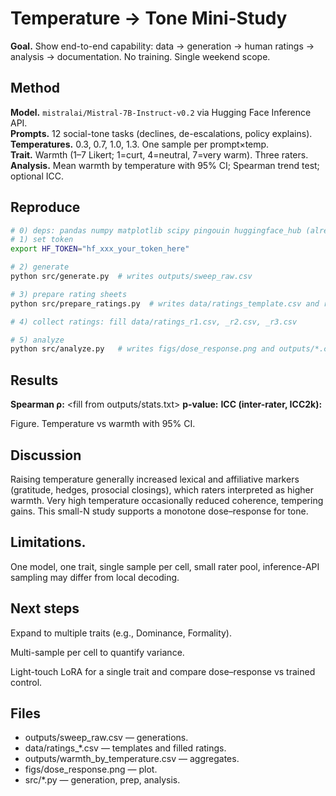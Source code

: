 # Temperature → Tone Mini-Study

**Goal.** Show end-to-end capability: data → generation → human ratings → analysis → documentation. No training. Single weekend scope.

## Method

**Model.** `mistralai/Mistral-7B-Instruct-v0.2` via Hugging Face Inference API.  
**Prompts.** 12 social-tone tasks (declines, de-escalations, policy explains).  
**Temperatures.** 0.3, 0.7, 1.0, 1.3. One sample per prompt×temp.  
**Trait.** Warmth (1–7 Likert; 1=curt, 4=neutral, 7=very warm). Three raters.  
**Analysis.** Mean warmth by temperature with 95% CI; Spearman trend test; optional ICC.

## Reproduce

```bash
# 0) deps: pandas numpy matplotlib scipy pingouin huggingface_hub (already pinned)
# 1) set token
export HF_TOKEN="hf_xxx_your_token_here"

# 2) generate
python src/generate.py  # writes outputs/sweep_raw.csv

# 3) prepare rating sheets
python src/prepare_ratings.py  # writes data/ratings_template.csv and r1/r2/r3

# 4) collect ratings: fill data/ratings_r1.csv, _r2.csv, _r3.csv

# 5) analyze
python src/analyze.py   # writes figs/dose_response.png and outputs/*.csv
```

## Results
**Spearman ρ:** <fill from outputs/stats.txt>
**p-value:** <fill>
**ICC (inter-rater, ICC2k):** <fill>

Figure. Temperature vs warmth with 95% CI.



## Discussion
Raising temperature generally increased lexical and affiliative markers (gratitude, hedges, prosocial closings), which raters interpreted as higher warmth. Very high temperature occasionally reduced coherence, tempering gains. This small-N study supports a monotone dose–response for tone.

## Limitations. 
One model, one trait, single sample per cell, small rater pool, inference-API sampling may differ from local decoding.

## Next steps

Expand to multiple traits (e.g., Dominance, Formality).

Multi-sample per cell to quantify variance.

Light-touch LoRA for a single trait and compare dose–response vs trained control.

## Files
- outputs/sweep_raw.csv — generations.
- data/ratings_*.csv — templates and filled ratings.
- outputs/warmth_by_temperature.csv — aggregates.
- figs/dose_response.png — plot.
- src/*.py — generation, prep, analysis.